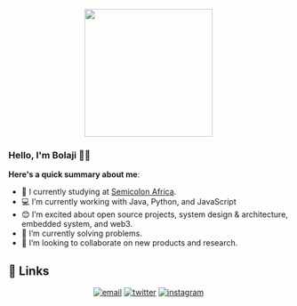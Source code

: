 <p align="center">
  <img src="[https://media.giphy.com/media/M9gbBd9nbDrOTu1Mqx/giphy.gif](https://media4.giphy.com/media/v1.Y2lkPTc5MGI3NjExeWZ6ZXV1bm9uNnE3OHV1dmFsNjNqNjhrN211b2dqOWxtNjI4aTM4dCZlcD12MV9pbnRlcm5hbF9naWZfYnlfaWQmY3Q9Zw/RbDKaczqWovIugyJmW/giphy.gif)" width="230">
</p>

### Hello, I'm Bolaji 👋🏾

**Here's a quick summary about me**:

- 🏫 I currently studying at [Semicolon Africa](https://semicolon.africa/).
- 💻 I’m currently working with Java, Python, and JavaScript
- 😊 I’m excited about open source projects, system design & architecture, embedded system, and web3.
- 🔭 I’m currently solving problems.
- 👯 I’m looking to collaborate on new products and research.

## :link: Links

<p align="center">
  <a href="mailto:officialjoshua9@gmail.com"><img src="https://img.icons8.com/color/96/000000/gmail.png" alt="email"/></a>
  <a href="https://twitter.com/thefolahan"><img src="https://img.icons8.com/color/96/000000/twitter-squared.png" alt="twitter"/></a>
  <a href="https://www.instagram.com/thefolahan"><img src="https://img.icons8.com/color/96/000000/instagram-new.png" alt="instagram"/></a>
</p>
